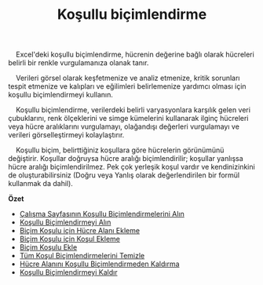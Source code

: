 ﻿---
title: Koşullu biçimlendirme
second_title: Aspose.Cells Cloud Documen
type: docs
url: /tr/conditional-formattings/
aliases: [/working-with-conditional-formatting/]
keywords: REST API, spreadsheets, excel, conditional formattin
description: "Cells.Cloud API için Excel çalıştırma: koşullu biçimlendirme çalıştırma"
weight: 100
kwords: Excel, Office Cloud, REST API, Elektronik Tablo, PDF, CSV, Json, Markdwon, Koşullu Biçimlendirmeler
---
&nbsp;&nbsp;&nbsp;&nbsp;Excel'deki koşullu biçimlendirme, hücrenin değerine bağlı olarak hücreleri belirli bir renkle vurgulamanıza olanak tanır.

&nbsp;&nbsp;&nbsp;&nbsp;Verileri görsel olarak keşfetmenize ve analiz etmenize, kritik sorunları tespit etmenize ve kalıpları ve eğilimleri belirlemenize yardımcı olması için koşullu biçimlendirmeyi kullanın.

&nbsp;&nbsp;&nbsp;&nbsp;Koşullu biçimlendirme, verilerdeki belirli varyasyonlara karşılık gelen veri çubuklarını, renk ölçeklerini ve simge kümelerini kullanarak ilginç hücreleri veya hücre aralıklarını vurgulamayı, olağandışı değerleri vurgulamayı ve verileri görselleştirmeyi kolaylaştırır.

&nbsp;&nbsp;&nbsp;&nbsp;Koşullu biçim, belirttiğiniz koşullara göre hücrelerin görünümünü değiştirir. Koşullar doğruysa hücre aralığı biçimlendirilir; koşullar yanlışsa hücre aralığı biçimlendirilmez. Pek çok yerleşik koşul vardır ve kendinizinkini de oluşturabilirsiniz (Doğru veya Yanlış olarak değerlendirilen bir formül kullanmak da dahil).

**Özet**

- [Çalışma Sayfasının Koşullu Biçimlendirmelerini Alın](/cells/tr/conditional-formattings/get-all/)
- [Koşullu Biçimlendirmeyi Alın](/cells/tr/conditional-formattings/get/)
- [Biçim Koşulu için Hücre Alanı Ekleme](/cells/tr/conditional-formattings/add-cell-area/)
- [Biçim Koşulu için Koşul Ekleme](/cells/tr/conditional-formattings/add-a-condition/)
- [Biçim Koşulu Ekle](/cells/tr/conditional-formattings/add-format-condition/)
- [Tüm Koşul Biçimlendirmelerini Temizle](/cells/tr/conditional-formattings/clear/)
- [Hücre Alanını Koşullu Biçimlendirmeden Kaldırma](/cells/tr/conditional-formattings/delete-cell-area/)
- [Koşullu Biçimlendirmeyi Kaldır](/cells/tr/conditional-formattings/delete/)

